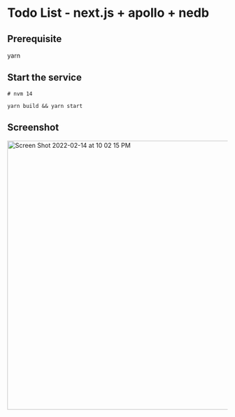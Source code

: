 # Todo List - next.js + apollo + nedb

## Prerequisite

yarn

## Start the service

```
# nvm 14

yarn build && yarn start 
```

## Screenshot

<img width="614" alt="Screen Shot 2022-02-14 at 10 02 15 PM" src="https://user-images.githubusercontent.com/3991678/153878417-c63d62c3-0525-4b43-945a-68c481825817.png">
